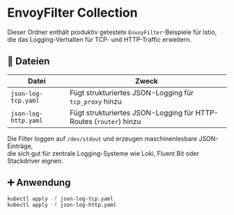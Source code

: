 # EnvoyFilter Collection

Dieser Ordner enthält produktiv getestete `EnvoyFilter`-Beispiele für Istio,  
die das Logging-Verhalten für TCP- und HTTP-Traffic erweitern.

## 📂 Dateien

| Datei                | Zweck                                     |
|----------------------|-------------------------------------------|
| `json-log-tcp.yaml`  | Fügt strukturiertes JSON-Logging für `tcp_proxy` hinzu |
| `json-log-http.yaml` | Fügt strukturiertes JSON-Logging für HTTP-Routes (`router`) hinzu |

Die Filter loggen auf `/dev/stdout` und erzeugen maschinenlesbare JSON-Einträge,  
die sich gut für zentrale Logging-Systeme wie Loki, Fluent Bit oder Stackdriver eignen.

## ➕ Anwendung

```bash
kubectl apply -f json-log-tcp.yaml
kubectl apply -f json-log-http.yaml